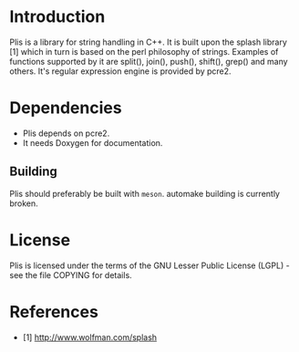 # Introduction

Plis is a library for string handling in C++. It is built upon the splash
library [1] which in turn is based on the perl philosophy of strings. Examples
of functions supported by it are split(), join(), push(), shift(), grep() and
many others. It's regular expression engine is provided by pcre2.

# Dependencies

* Plis depends on pcre2.
* It needs Doxygen for documentation.

## Building

Plis should preferably be built with `meson`. automake building is currently broken.

# License

Plis is licensed under the terms of the GNU Lesser Public License (LGPL) - see
the file COPYING for details.

# References
- [1] http://www.wolfman.com/splash
